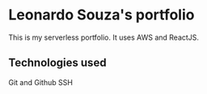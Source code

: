 # Leonardo Souza's portfolio

This is my serverless portfolio. It uses AWS and ReactJS.

## Technologies used

Git and Github
SSH